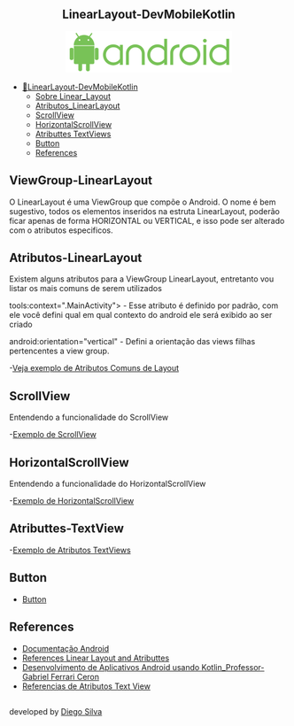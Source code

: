 <h2 align="center">LinearLayout-DevMobileKotlin</h2>

<p align = "center">
<img src="https://github.com/diegobsilva10/LinearLayout-DevMobileKotlin/blob/main/app/src/main/res/drawable-v24/png.png?raw=true" width="300px"/>
</p>

- [📔LinearLayout-DevMobileKotlin](#-LinearLayout-DevMobileKotlin)
    - [Sobre Linear_Layout](#ViewGroup-LinearLayout)
    - [Atributos_LinearLayout](#Atributos-LinearLayout)
    - [ScrollView](#ScrollView)
    - [HorizontalScrollView](#HorizontalScrollView)
    - [Atributtes TextViews](#Atributtes-TextView)
    - [Button](#Button)
    - [References](#References)
  
## ViewGroup-LinearLayout
O LinearLayout é uma ViewGroup que compõe o Android. O nome é bem sugestivo, todos os elementos inseridos na estruta LinearLayout, poderão ficar
apenas de forma HORIZONTAL ou VERTICAL, e isso pode ser alterado com o atributos especificos.

## Atributos-LinearLayout
Existem alguns atributos para a ViewGroup LinearLayout, entretanto vou listar os mais comuns de serem utilizados

tools:context=".MainActivity"> - Esse atributo é definido por padrão, com ele você defini qual em qual contexto do android ele será exibido ao ser criado

android:orientation="vertical" - Defini a orientação das views filhas pertencentes a view group.

-[Veja exemplo de Atributos Comuns de Layout](https://github.com/diegobsilva10/LinearLayout-DevMobileKotlin/blob/main/app/src/main/res/layout/atributos_comuns_layout.xml)

## ScrollView

Entendendo a funcionalidade do ScrollView

-[Exemplo de ScrollView](https://github.com/diegobsilva10/LinearLayout-DevMobileKotlin/blob/main/app/src/main/res/layout/scrollview.xml)

## HorizontalScrollView

Entendendo a funcionalidade do HorizontalScrollView

-[Exemplo de HorizontalScrollView](https://github.com/diegobsilva10/LinearLayout-DevMobileKotlin/blob/main/app/src/main/res/layout/horizontalscrollview.xml)

## Atributtes-TextView

-[Exemplo de Atributos TextViews](https://github.com/diegobsilva10/LinearLayout-DevMobileKotlin/blob/main/app/src/main/res/layout/textview.xml)

## Button

- [Button](https://github.com/diegobsilva10/LinearLayout-DevMobileKotlin/blob/main/app/src/main/res/layout/button.xml)

## References

- [Documentação Android](https://developer.android.com/reference/android/widget/LinearLayout?hl=pt-br#summary)
- [References Linear Layout and Atributtes](https://developer.android.com/reference/android/widget/LinearLayout?hl=pt-br#summary)
- [Desenvolvimento de Aplicativos Android usando Kotlin_Professor-Gabriel Ferrari Ceron](https://www.udemy.com/course/curso-desenvolvedor-kotlin/)
- [Referencias de Atributos Text View](https://developer.android.com/reference/kotlin/android/R.styleable.html?hl=pt-br#TextView:kotlin.IntArray)

##


developed by [Diego Silva](https://www.linkedin.com/in/diego-silva-2479711a7/)
